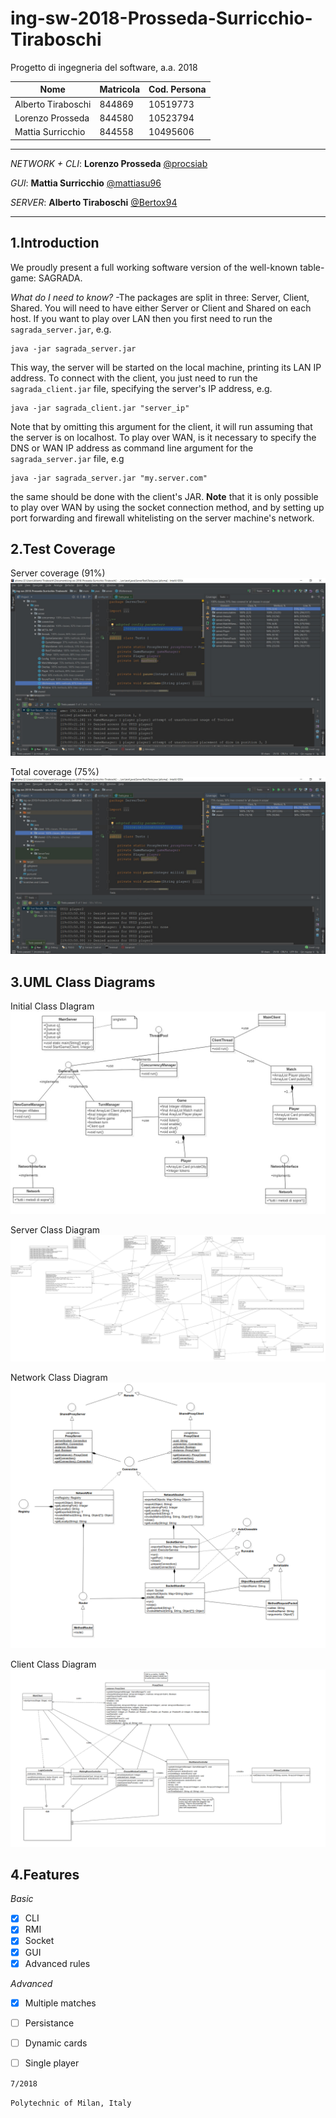 # ing-sw-2018-Prosseda-Surricchio-Tiraboschi
Progetto di ingegneria del software, a.a. 2018

Nome | Matricola | Cod. Persona
-----|-----------|-------------
Alberto Tiraboschi | 844869 | 10519773
Lorenzo Prosseda | 844580 | 10523794
Mattia Surricchio | 844558 | 10495606

********************************************************

_NETWORK + CLI_: **Lorenzo Prosseda** [@procsiab](https://github.com/Procsiab)

_GUI_: **Mattia Surricchio** [@mattiasu96](https://github.com/mattiasu96)

_SERVER_: **Alberto Tiraboschi** [@Bertox94](https://github.com/Bertox94)

********************************************************

## 1.Introduction

We proudly present a full working software version of the well-known table-game: SAGRADA.

_What do I need to know?_ -The packages are split in three: Server, Client, Shared. You will need to have either Server or Client and Shared on each host. If you want to play over LAN then you first need to run the `sagrada_server.jar`, e.g.
```
java -jar sagrada_server.jar
```
This way, the server will be started on the local machine, printing its LAN IP address. To connect with the client, you just need to run the `sagrada_client.jar` file, specifying the server's IP address, e.g.
```
java -jar sagrada_client.jar "server_ip"
```
Note that by omitting this argument for the client, it will run assuming that the server is on localhost. To play over WAN, is it necessary to specify the DNS or WAN IP address as command line argument for the `sagrada_server.jar` file, e.g
```
java -jar sagrada_server.jar "my.server.com"
```
the same should be done with the client's JAR. **Note** that it is only possible to play over WAN by using the socket connection method, and by setting up port forwarding and firewall whitelisting on the server machine's network.

## 2.Test Coverage

Server coverage (91%)
![Server Coverage](https://github.com/Procsiab/ing-sw-2018-Prosseda-Surricchio-Tiraboschi/blob/master/test%20server.jpg)

Total coverage (75%)
![Total Coverage](https://github.com/Procsiab/ing-sw-2018-Prosseda-Surricchio-Tiraboschi/blob/master/test%20totale.jpg)

## 3.UML Class Diagrams

Initial Class DIagram
![Initial Class DIagram](https://github.com/Procsiab/ing-sw-2018-Prosseda-Surricchio-Tiraboschi/blob/master/uml1.jpg)

Server Class Diagram
![Server Class Diagram](https://github.com/Procsiab/ing-sw-2018-Prosseda-Surricchio-Tiraboschi/blob/master/umls.jpg)

Network Class Diagram
![Network Class Diagram](https://github.com/Procsiab/ing-sw-2018-Prosseda-Surricchio-Tiraboschi/blob/master/umln.png)

Client Class Diagram
![Client Class Diagram](https://github.com/Procsiab/ing-sw-2018-Prosseda-Surricchio-Tiraboschi/blob/master/umlg.png)

## 4.Features

_Basic_
- [x] CLI
- [x] RMI
- [x] Socket
- [x] GUI
- [x] Advanced rules

_Advanced_
- [x] Multiple matches
- [ ] Persistance
- [ ] Dynamic cards
- [ ] Single player


`7/2018`

`Polytechnic of Milan, Italy`
